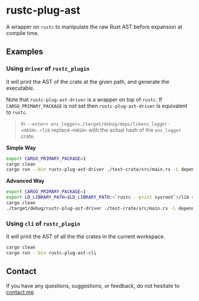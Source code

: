# rustc-plug-ast

A wrapper on `rustc` to manipulate the raw Rust AST before expansion at compile time.

## Examples

### Using `driver` of `rustc_plugin`

It will print the AST of the crate at the given path, and generate the executable.

Note that `rustc-plug-ast-driver` is a wrapper on top of `rustc`. If `CARGO_PRIMARY_PACKAGE` is not set then `rustc-plug-ast-driver` is equivalent to `rustc`.

> In `--extern env_logger=./target/debug/deps/libenv_logger-<HASH>.rlib` replace `<HASH>` with the actual hash of the `env_logger` crate.

**Simple Way**

```bash
export CARGO_PRIMARY_PACKAGE=1
cargo clean
cargo run --bin rustc-plug-ast-driver ./test-crate/src/main.rs -L dependency=./target/debug/deps --extern env_logger=./target/debug/deps/libenv_logger-<HASH>.rlib
```

**Advanced Way**

```bash
export CARGO_PRIMARY_PACKAGE=1
export LD_LIBRARY_PATH=$LD_LIBRARY_PATH:<`rustc --print sysroot`>/lib # Something like ~/.rustup/toolchains/nightly-2024-01-24-x86_64-unknown-linux-gnu/lib
cargo clean
./target/debug/rustc-plug-ast-driver ./test-crate/src/main.rs -L dependency=./target/debug/deps --extern env_logger=./target/debug/deps/libenv_logger-<HASH>.rlib
```

### Using `cli` of `rustc_plugin`

It will print the AST of all the the crates in the current workspace.

```bash
cargo clean
cargo run --bin rustc-plug-ast-cli
```

## Contact

If you have any questions, suggestions, or feedback, do not hesitate to [contact me](https://federicobruzzone.github.io/).

